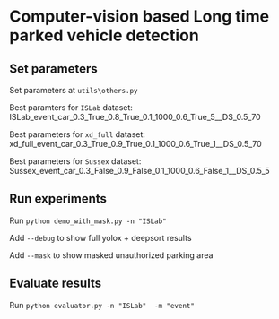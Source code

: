 # Computer-vision based Long time parked vehicle detection

## Set parameters
Set parameters at `utils\others.py`

Best paramters for `ISLab` dataset: ISLab_event_car_0.3_True_0.8_True_0.1_1000_0.6_True_5__DS_0.5_70

Best parameters for `xd_full` dataset: xd_full_event_car_0.3_True_0.9_True_0.1_1000_0.6_True_1__DS_0.5_70

Best parameters for `Sussex` dataset: Sussex_event_car_0.3_False_0.9_False_0.1_1000_0.6_False_1__DS_0.5_5

## Run experiments

Run `python demo_with_mask.py -n "ISLab"`

Add `--debug` to show full yolox + deepsort results

Add `--mask` to show masked unauthorized parking area

## Evaluate results

Run `python evaluator.py -n "ISLab"  -m "event"`